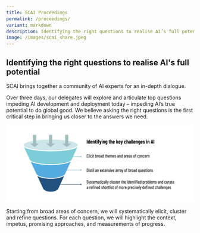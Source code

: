 ```yaml
---
title: SCAI Proceedings
permalink: /proceedings/
variant: markdown
description: Identifying the right questions to realise AI’s full potential.
image: /images/scai_share.jpeg
---
```

## Identifying the right questions to realise AI's full potential

SCAI brings together a community of AI experts for an in-depth dialogue.

Over three days, our delegates will explore and articulate top questions impeding AI development and deployment today – impeding AI’s true potential to do global good. We believe asking the right questions is the first critical step in bringing us closer to the answers we need.

![SCAI - Identifying the key challenges in AI](/images/Process/identifying_key_challenges.jpeg)

Starting from broad areas of concern, we will systematically elicit, cluster and refine questions. For each question, we will highlight the context, impetus, promising approaches, and measurements of progress.
